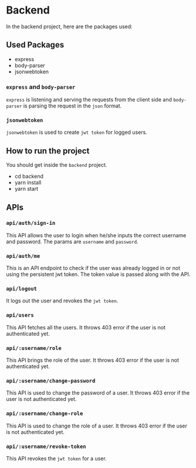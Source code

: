 # Backend
In the backend project, here are the packages used:

## Used Packages
- express
- body-parser
- jsonwebtoken

### `express` and `body-parser`
`express` is listening and serving the requests from the client side and `body-parser` is parsing the request in the `json` format.

### `jsonwebtoken`
`jsonwebtoken` is used to create `jwt token` for logged users.

## How to run the project
You should get inside the `backend` project.
- cd backend
- yarn install
- yarn start
  
## APIs
### `api/auth/sign-in`
This API allows the user to login when he/she inputs the correct username and password.
The params are `username` and `password`.

### `api/auth/me`
This is an API endpoint to check if the user was already logged in or not using the persistent jwt token.
The token value is passed along with the API.


### `api/logout`
It logs out the user and revokes the `jwt token`.

### `api/users`
This API fetches all the users. It throws 403 error if the user is not authenticated yet.

### `api/:username/role`
This API brings the role of the user. 
It throws 403 error if the user is not authenticated yet.

### `api/:username/change-password`
This API is used to change the password of a user.
It throws 403 error if the user is not authenticated yet.

### `api/:username/change-role`
This API is used to change the role of a user.
It throws 403 error if the user is not authenticated yet.

### `api/:username/revoke-token`
This API revokes the `jwt token` for a user.
